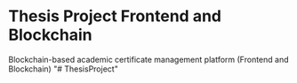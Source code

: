 # Thesis Project Frontend and Blockchain
Blockchain-based academic certificate management platform (Frontend and Blockchain)
"# ThesisProject" 
